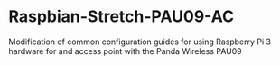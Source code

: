 # Raspbian-Stretch-PAU09-AC
Modification of common configuration guides for using Raspberry Pi 3 hardware for and access point with the Panda Wireless PAU09
